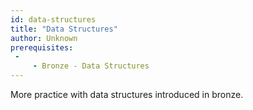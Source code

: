 ```yaml
---
id: data-structures
title: "Data Structures"
author: Unknown
prerequisites: 
 - 
     - Bronze - Data Structures
---
```


More practice with data structures introduced in bronze.

<!-- END DESCRIPTION -->